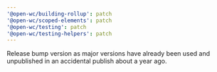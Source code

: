```yaml
---
'@open-wc/building-rollup': patch
'@open-wc/scoped-elements': patch
'@open-wc/testing': patch
'@open-wc/testing-helpers': patch
---
```


Release bump version as major versions have already been used and unpublished in an accidental publish about a year ago.
